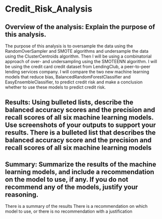 # Credit_Risk_Analysis

## Overview of the analysis: Explain the purpose of this analysis.
The purpose of this analysis is to oversample the data using the RandomOverSampler and SMOTE algorithms and undersample the data using the ClusterCentroids algorithm. Then I will be using a combinatorial approach of over- and undersampling using the SMOTEENN algorithm. I will be using the credit card credit dataset from LendingClub, a peer-to-peer lending services company. I will compare the two new machine learning models that reduce bias, BalancedRandomForestClassifier and EasyEnsembleClassifier, to predict credit risk and make a conclusion whether to use these models to predict credit risk.

## Results: Using bulleted lists, describe the balanced accuracy scores and the precision and recall scores of all six machine learning models. Use screenshots of your outputs to support your results. There is a bulleted list that describes the balanced accuracy score and the precision and recall scores of all six machine learning models


## Summary: Summarize the results of the machine learning models, and include a recommendation on the model to use, if any. If you do not recommend any of the models, justify your reasoning.

There is a summary of the results
There is a recommendation on which model to use, or there is no recommendation with a justification
